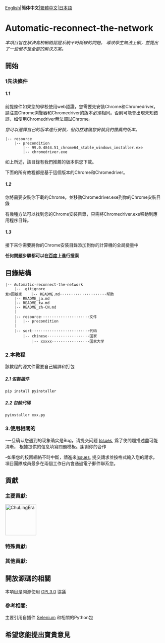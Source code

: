 [English](README.md)|**简体中文**|[繁體中文](README_tw.md)|[日本語](README_ja.md)

# Automatic-reconnect-the-network
_本項目旨在解決高校網絡認證系統不時斷線的問題，
導致學生無法上網，並提出了一些但不是全部的解決方案。_

## 開始

### 1先決條件

##### 1.1

前提條件如果您的學校使用web認證，您需要先安裝Chrome和Chromedriver。請注意Chrome浏覽器和Chromedriver的版本必須相同。否則可能會出現未知錯誤，如使用Chromedriver無法調試Chrome。

_您可以選擇自己的版本進行安裝，但仍然建議您安裝我們推薦的版本。_

```
|-- resource
    |-- precondition
        |-- 99.0.4844.51_chrome64_stable_windows_installer.exe
        |-- chromedriver.exe

```
如上所述，該目錄有我們推薦的版本供您下載。

下面的所有教程都是基于這個版本的Chrome和Chromedriver。

##### 1.2
你將需要安裝你下載的Chrome，並移動Chromedriver.exe到你的Chrome安裝目錄

有幾種方法可以找到您的Chrome安裝目錄，只需將Chromedriver.exe移動到應用程序目錄。

##### 1.3
接下來你需要將你的Chrome安裝目錄添加到你的計算機的全局變量中

**任何問題步驟都可以在[百度](https://www.baidu.com)上進行搜索**

## 目錄結構
```
|-- Automatic-reconnect-the-network
    |-- .gitignore
发v回娘家    |-- README.md·····················帮助
    |-- README_ja.md
    |-- README_tw.md
    |-- README_zh-CN.md
    |
    |-- resource······················文件
    |   |-- precondition
    |
    |-- sort··························代码
        |-- chinese···················国家
            |-- xxxxx·················国家大学
```
### 2.本教程
該教程的源文件需要自己編譯和打包

##### 2.1 包裝插件
```
pip install pyinstaller
```
##### 2.2 包裝代碼
```
pyinstaller xxx.py
```

### 3.使用相關的
-一旦确认您遇到的现象确实是Bug，请提交问题 [Issues](https://github.com/ChuLingEra/Automatic-reconnect-the-network/issues/new?assignees=&labels=&template=bug_report.md&title=), 爲了使問題描述盡可能清晰，
根據提供的信息填寫問題模板。謝謝你的合作

-如果您的校園網絡不時中斷，請進來[Issues](https://github.com/ChuLingEra/Automatic-reconnect-the-network/issues/new?assignees=&labels=&template=feature_Request.md&title=), 提交請求並按格式輸入您的請求。
項目團隊成員最多在兩個工作日內會通過電子郵件聯系您。

## 貢獻

### 主要貢獻:
<a href="https://github.com/ChuLingEra"><img src="https://avatars.githubusercontent.com/u/104434077?s=400" alt="ChuLingEra" width="100"></a>

### 特殊貢獻:

### 其他貢獻:

## 開放源碼的相關
本項目是開源使用 [GPL3.0](https://github.com/ChuLingEra/Automatic-reconnect-the-network/blob/master/LICENSE) 協議

### 參考相關:
主要引用自插件 [Selenium](https://www.selenium.dev/) 和相關的Python包

## 希望您能提出寶貴意見
